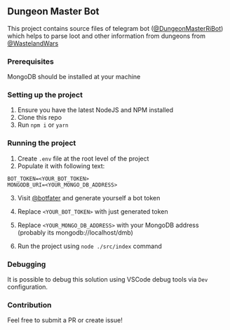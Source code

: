 ## Dungeon Master Bot
This project contains source files of telegram bot ([@DungeonMasterRiBot](https://t.me/@DungeonMasterRiBot)) which helps to parse loot and other information from dungeons from [@WastelandWars](https://t.me/@WastelandWarsBot)

### Prerequisites
MongoDB should be installed at your machine

### Setting up the project
1. Ensure you have the latest NodeJS and NPM installed
2. Clone this repo
3. Run `npm i` or `yarn`

### Running the project
1. Create `.env` file at the root level of the project
2. Populate it with following text:
```
BOT_TOKEN=<YOUR_BOT_TOKEN>
MONGODB_URI=<YOUR_MONGO_DB_ADDRESS>
```
3. Visit [@botfater](https://t.me/botfather/) and generate yourself a bot token
4. Replace `<YOUR_BOT_TOKEN>` with just generated token
5. Replace `<YOUR_MONGO_DB_ADDRESS>` with your MongoDB address (probably its mongodb://localhost/dmb)

6. Run the project using `node ./src/index` command

### Debugging
It is possible to debug this solution using VSCode debug tools via `Dev` configuration.

### Contribution
Feel free to submit a PR or create issue!